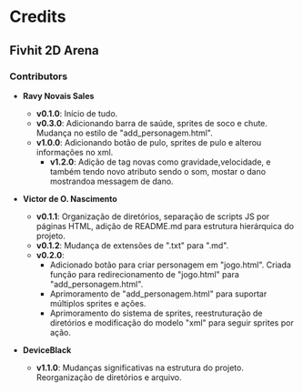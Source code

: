 # Credits

## Fivhit 2D Arena

### Contributors

- **Ravy Novais Sales**  
  - **v0.1.0**: Início de tudo.  
  - **v0.3.0**: Adicionando barra de saúde, sprites de soco e chute. Mudança no estilo de "add_personagem.html".  
  - **v1.0.0**: Adicionando botão de pulo, sprites de pulo e alterou informações no xml.
    - **v1.2.0**: Adição de tag novas como gravidade,velocidade, e também tendo novo atributo sendo o som, mostar o dano mostrandoa messagem de dano.
  
- **Victor de O. Nascimento**  
  - **v0.1.1**: Organização de diretórios, separação de scripts JS por páginas HTML, adição de README.md para estrutura hierárquica do projeto.  
  - **v0.1.2**: Mudança de extensões de ".txt" para ".md".  
  - **v0.2.0**:
    - Adicionado botão para criar personagem em "jogo.html". Criada função para redirecionamento de "jogo.html" para "add_personagem.html".  
    - Aprimoramento de "add_personagem.html" para suportar múltiplos sprites e ações.  
    - Aprimoramento do sistema de sprites, reestruturação de diretórios e modificação do modelo "xml" para seguir sprites por ação.

- **DeviceBlack**  
  - **v1.1.0**: Mudanças significativas na estrutura do projeto. Reorganização de diretórios e arquivo.
